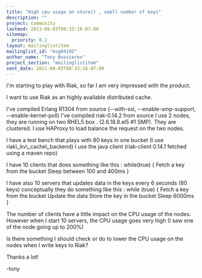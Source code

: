 ```yaml
---
title: "High cpu usage on store() , small number of keys"
description: ""
project: community
lastmod: 2011-08-03T08:33:16-07:00
sitemap:
  priority: 0.2
layout: mailinglistitem
mailinglist_id: "msg04192"
author_name: "Tony Bussieres"
project_section: "mailinglistitem"
sent_date: 2011-08-03T08:33:16-07:00
---
```



I'm starting to play with Riak, so far I am very impressed with the
product.

I want to use Riak as an highly available distributed cache.

I've compiled Erlang R1304 from source (--with-ssl, --enable-smp-support,
--enable-kernel-poll)
I've compiled riak-0.14.2 from source
I use 2 nodes, they are running on two RHEL5 box . (2.6.18.8.el5 #1 SMP).
They are clustered.
I use HAProxy to load balance the request on the two nodes.

I have a test bench that plays with 80 keys in one bucket (I use
riak\\_kv\\_cache\\_backend)
I use the java client (riak-client 0.14.1 fetched using a maven repo)


I have 10 clients that does something like this :
while(true) {
 Fetch a key from the bucket
 Sleep between 100 and 400ms
}

I have also 10 servers that updates data in the keys every 6 seconds (80
keys)
conceptually they do something like this :
while (true) {
 Fetch a key from the bucket
 Update the data
 Store the key in the bucket
 Sleep 6000ms
}

The number of clients have a little impact on the CPU usage of the nodes.
However when I start 10 servers, the CPU usage goes very high (I saw one of
the node going up to 200%)

Is there something I should check or do to lower the CPU usage on the nodes
when I write keys to Riak?

Thanks a lot!

-tony
